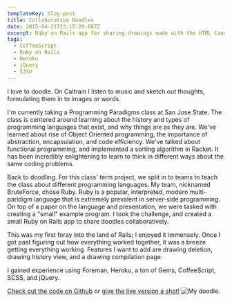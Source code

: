 ```yaml
---
templateKey: blog-post
title: Collaborative Doodles
date: 2015-04-21T23:15:29.667Z
excerpt: Ruby on Rails app for sharing drawings made with the HTML Canvas.
tags:
  - CoffeeScript
  - Ruby on Rails
  - Heroku
  - jQuery
  - SJSU
---
```

I love to doodle.
On Caltrain I listen to music and sketch out thoughts, formulating them in to images or words.

I'm currently taking a Programming Paradigms class at San Jose State. The class is centered around
learning about the history and types of programming languages that exist, and why things are as they are.
We've learned about rise of Object Oriented programming, the importance of abstraction, encapsulation, and code efficiency.
We've talked about functional programming, and implemented a sorting algorithm in Racket. It has been incredibly enlightening to learn to think in different ways about the same coding problems.

Back to doodling.  For this class' term project, we split in to teams to teach the class about different programming languages.  My team, nicknamed BruteForce, chose Ruby.  Ruby is a popular, interpreted, modern multi-paridigm language that is extremely prevalent in server-side programming.  On top of a paper on the language and presentation, we were tasked with creating a "small" example program.  I took the challenge, and created a small Ruby on Rails app to share doodles collaboratively.

This was my first foray into the land of Rails; I enjoyed it immensely. Once I got past figuring out how everything worked together, it was a breeze getting everything working. Features I want to add are drawing deletion, drawing history view, and a drawing compilation page.

I gained experience using Foreman, Heroku, a ton of Gems, CoffeeScript, SCSS, and jQuery.

[Check out the code on Github](https://github.com/bigredwill/webBoard)
or 
[give the live version a shot!](https://web-board-bruteforce.herokuapp.com/)
![My doodle.](/assets/webBoard/sketch1.png)
